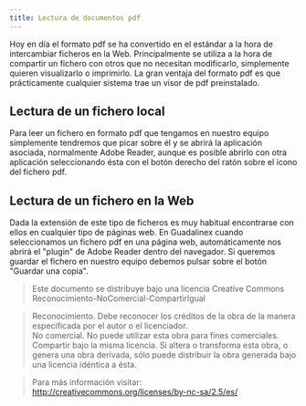 ```yaml
---
title: Lectura de documentos pdf
---
```


Hoy en día el formato pdf se ha convertido en el estándar a la hora de intercambiar ficheros en la Web. Principalmente se utiliza a la hora de compartir un fichero con otros que no necesitan modificarlo, simplemente quieren visualizarlo o imprimirlo. La gran ventaja del formato pdf es que prácticamente cualquier sistema trae un visor de pdf preinstalado.  

## Lectura de un fichero local

Para leer un fichero en formato pdf que tengamos en nuestro equipo simplemente tendremos que picar sobre él y se abrirá la aplicación asociada, normalmente Adobe Reader, aunque es posible abrirlo con otra aplicación seleccionando ésta con el botón derecho del ratón sobre el icono del fichero pdf.  

## Lectura de un fichero en la Web

Dada la extensión de este tipo de ficheros es muy habitual encontrarse con ellos en cualquier tipo de páginas web. En Guadalinex cuando seleccionamos un fichero pdf en una página web, automáticamente nos abrirá el "plugin" de Adobe Reader dentro del navegador. Si queremos guardar el fichero en nuestro equipo debemos pulsar sobre el botón "Guardar una copia".  
  

> Este documento se distribuye bajo una licencia Creative Commons Reconocimiento-NoComercial-CompartirIgual  
  
> Reconocimiento. Debe reconocer los créditos de la obra de la manera especificada por el autor o el licenciador.  
> No comercial. No puede utilizar esta obra para fines comerciales.  
> Compartir bajo la misma licencia. Si altera o transforma esta obra, o genera una obra derivada, sólo puede distribuir la obra generada bajo una licencia idéntica a ésta.  
  
  
> Para más información visitar: http://creativecommons.org/licenses/by-nc-sa/2.5/es/